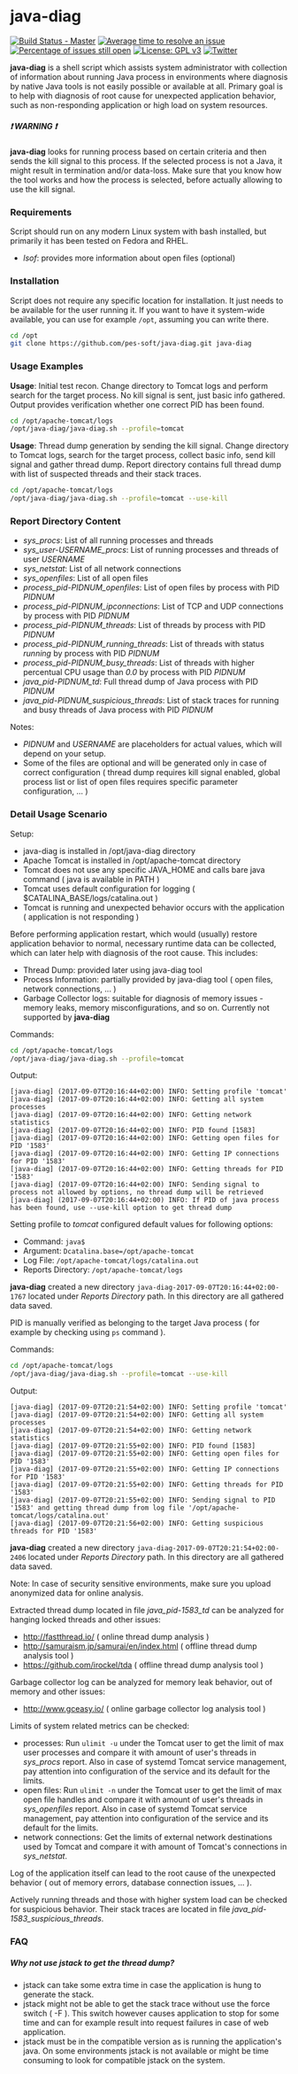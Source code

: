# java-diag

[![Build Status - Master](https://travis-ci.org/pes-soft/java-diag.svg?branch=master)](https://travis-ci.org/pes-soft/java-diag)
[![Average time to resolve an issue](http://isitmaintained.com/badge/resolution/pes-soft/java-diag.svg)](http://isitmaintained.com/project/pes-soft/java-diag "Average time to resolve an issue")
[![Percentage of issues still open](http://isitmaintained.com/badge/open/pes-soft/java-diag.svg)](http://isitmaintained.com/project/pes-soft/java-diag "Percentage of issues still open")
[![License: GPL v3](https://img.shields.io/badge/License-GPL%20v3-blue.svg)](https://www.gnu.org/licenses/gpl-3.0)
[![Twitter](https://img.shields.io/twitter/url/https/github.com/pes-soft/java-diag.svg?style=social&style=flat-square)](https://twitter.com/intent/tweet?text=Java%20Application%20Diagnostic%20Helper%20Script&url=https://github.com/pes-soft/java-diag)

**java-diag** is a shell script which assists system administrator with collection of information about running Java process in environments where diagnosis by native Java tools is not easily possible or available at all. Primary goal is to help with diagnosis of root cause for unexpected application behavior, such as non-responding application or high load on system resources.

##### :exclamation: WARNING :exclamation:

**java-diag** looks for running process based on certain criteria and then sends the kill signal to this process. If the selected process is not a Java, it might result in termination and/or data-loss. Make sure that you know how the tool works and how the process is selected, before actually allowing to use the kill signal.

### Requirements

Script should run on any modern Linux system with bash installed, but primarily it has been tested on Fedora and RHEL.

* *lsof*: provides more information about open files (optional)

### Installation

Script does not require any specific location for installation. It just needs to be available for the user running it. If you want to have it system-wide available, you can use for example `/opt`, assuming you can write there.

```sh
cd /opt
git clone https://github.com/pes-soft/java-diag.git java-diag
```

### Usage Examples

**Usage**: Initial test recon. Change directory to Tomcat logs and perform search for the target process. No kill signal is sent, just basic info gathered. Output provides verification whether one correct PID has been found.

```sh
cd /opt/apache-tomcat/logs
/opt/java-diag/java-diag.sh --profile=tomcat
```

**Usage**: Thread dump generation by sending the kill signal. Change directory to Tomcat logs, search for the target process, collect basic info, send kill signal and gather thread dump. Report directory contains full thread dump with list of suspected threads and their stack traces.

```sh
cd /opt/apache-tomcat/logs
/opt/java-diag/java-diag.sh --profile=tomcat --use-kill
```

### Report Directory Content

* *sys_procs*: List of all running processes and threads
* *sys_user-USERNAME_procs*: List of running processes and threads of user *USERNAME*
* *sys_netstat*: List of all network connections
* *sys_openfiles*: List of all open files
* *process_pid-PIDNUM_openfiles*: List of open files by process with PID *PIDNUM*
* *process_pid-PIDNUM_ipconnections*: List of TCP and UDP connections by process with PID *PIDNUM*
* *process_pid-PIDNUM_threads*: List of threads by process with PID *PIDNUM*
* *process_pid-PIDNUM_running_threads*: List of threads with status *running* by process with PID *PIDNUM*
* *process_pid-PIDNUM_busy_threads*: List of threads with higher percentual CPU usage than *0.0* by process with PID *PIDNUM*
* *java_pid-PIDNUM_td*: Full thread dump of Java process with PID *PIDNUM*
* *java_pid-PIDNUM_suspicious_threads*: List of stack traces for running and busy threads of Java process with PID *PIDNUM*

Notes:

* *PIDNUM* and *USERNAME* are placeholders for actual values, which will depend on your setup.
* Some of the files are optional and will be generated only in case of correct configuration ( thread dump requires kill signal enabled, global process list or list of open files requires specific parameter configuration, ... )

### Detail Usage Scenario

Setup:

* java-diag is installed in /opt/java-diag directory
* Apache Tomcat is installed in /opt/apache-tomcat directory
* Tomcat does not use any specific JAVA_HOME and calls bare java command ( java is available in PATH )
* Tomcat uses default configuration for logging ( $CATALINA_BASE/logs/catalina.out )
* Tomcat is running and unexpected behavior occurs with the application ( application is not responding )

Before performing application restart, which would (usually) restore application behavior to normal, necessary runtime data can be collected, which can later help with diagnosis of the root cause. This includes:

* Thread Dump: provided later using java-diag tool
* Process Information: partially provided by java-diag tool ( open files, network connections, ... )
* Garbage Collector logs: suitable for diagnosis of memory issues - memory leaks, memory misconfigurations, and so on. Currently not supported by **java-diag**

Commands:

```sh
cd /opt/apache-tomcat/logs
/opt/java-diag/java-diag.sh --profile=tomcat
```

Output:

```
[java-diag] (2017-09-07T20:16:44+02:00) INFO: Setting profile 'tomcat'
[java-diag] (2017-09-07T20:16:44+02:00) INFO: Getting all system processes
[java-diag] (2017-09-07T20:16:44+02:00) INFO: Getting network statistics
[java-diag] (2017-09-07T20:16:44+02:00) INFO: PID found [1583]
[java-diag] (2017-09-07T20:16:44+02:00) INFO: Getting open files for PID '1583'
[java-diag] (2017-09-07T20:16:44+02:00) INFO: Getting IP connections for PID '1583'
[java-diag] (2017-09-07T20:16:44+02:00) INFO: Getting threads for PID '1583'
[java-diag] (2017-09-07T20:16:44+02:00) INFO: Sending signal to process not allowed by options, no thread dump will be retrieved
[java-diag] (2017-09-07T20:16:44+02:00) INFO: If PID of java process has been found, use --use-kill option to get thread dump
```

Setting profile to *tomcat* configured default values for following options:

* Command: `java$`
* Argument: `Dcatalina.base=/opt/apache-tomcat`
* Log File: `/opt/apache-tomcat/logs/catalina.out`
* Reports Directory: `/opt/apache-tomcat/logs`

 **java-diag** created a new directory `java-diag-2017-09-07T20:16:44+02:00-1767` located under *Reports Directory* path. In this directory are all gathered data saved.

PID is manually verified as belonging to the target Java process ( for example by checking using `ps` command ).

Commands:

```sh
cd /opt/apache-tomcat/logs
/opt/java-diag/java-diag.sh --profile=tomcat --use-kill
```

Output:

```
[java-diag] (2017-09-07T20:21:54+02:00) INFO: Setting profile 'tomcat'
[java-diag] (2017-09-07T20:21:54+02:00) INFO: Getting all system processes
[java-diag] (2017-09-07T20:21:54+02:00) INFO: Getting network statistics
[java-diag] (2017-09-07T20:21:55+02:00) INFO: PID found [1583]
[java-diag] (2017-09-07T20:21:55+02:00) INFO: Getting open files for PID '1583'
[java-diag] (2017-09-07T20:21:55+02:00) INFO: Getting IP connections for PID '1583'
[java-diag] (2017-09-07T20:21:55+02:00) INFO: Getting threads for PID '1583'
[java-diag] (2017-09-07T20:21:55+02:00) INFO: Sending signal to PID '1583' and getting thread dump from log file '/opt/apache-tomcat/logs/catalina.out'
[java-diag] (2017-09-07T20:21:56+02:00) INFO: Getting suspicious threads for PID '1583'
```

**java-diag** created a new directory `java-diag-2017-09-07T20:21:54+02:00-2406` located under *Reports Directory* path. In this directory are all gathered data saved.

Note: In case of security sensitive environments, make sure you upload anonymized data for online analysis.

Extracted thread dump located in file *java_pid-1583_td* can be analyzed for hanging locked threads and other issues:

 * http://fastthread.io/ ( online thread dump analysis )
 * http://samuraism.jp/samurai/en/index.html ( offline thread dump analysis tool )
 * https://github.com/irockel/tda ( offline thread dump analysis tool )

Garbage collector log can be analyzed for memory leak behavior, out of memory and other issues:

 * http://www.gceasy.io/ ( online garbage collector log analysis tool )

Limits of system related metrics can be checked:

 * processes: Run `ulimit -u` under the Tomcat user to get the limit of max user processes and compare it with amount of user's threads in *sys_procs* report. Also in case of systemd Tomcat service management, pay attention into configuration of the service and its default for the limits.
 * open files: Run `ulimit -n` under the Tomcat user to get the limit of max open file handles and compare it with amount of user's threads in *sys_openfiles* report. Also in case of systemd Tomcat service management, pay attention into configuration of the service and its default for the limits.
 * network connections: Get the limits of external network destinations used by Tomcat and compare it with amount of Tomcat's connections in *sys_netstat*.

Log of the application itself can lead to the root cause of the unexpected behavior ( out of memory errors, database connection issues, ... ).

Actively running threads and those with higher system load can be checked for suspicious behavior. Their stack traces are located in file *java_pid-1583_suspicious_threads*.

### FAQ

##### Why not use jstack to get the thread dump?

* jstack can take some extra time in case the application is hung to generate the stack.
* jstack might not be able to get the stack trace without use the force switch ( -F ). This switch however causes application to stop for some time and can for example result into request failures in case of web application.
* jstack must be in the compatible version as is running the application's java. On some environments jstack is not available or might be time consuming to look for compatible jstack on the system.
